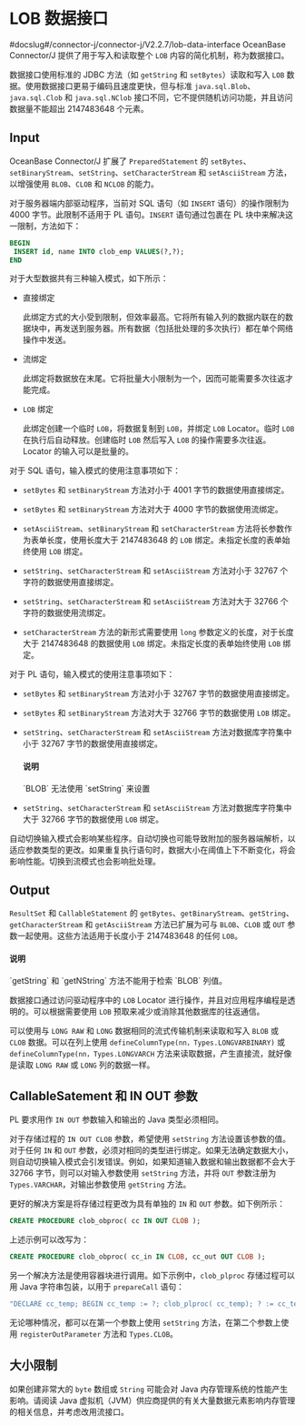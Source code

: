 # LOB 数据接口 

#docslug#/connector-j/connector-j/V2.2.7/lob-data-interface
OceanBase Connector/J 提供了用于写入和读取整个 `LOB` 内容的简化机制，称为数据接口。

数据接口使用标准的 JDBC 方法（如 `getString` 和 `setBytes`）读取和写入 `LOB` 数据。使用数据接口更易于编码且速度更快，但与标准 `java.sql.Blob`、`java.sql.Clob` 和 `java.sql.NClob` 接口不同，它不提供随机访问功能，并且访问数据量不能超出 2147483648 个元素。

## Input 

OceanBase Connector/J 扩展了 `PreparedStatement` 的 `setBytes`、`setBinaryStream`、`setString`、`setCharacterStream` 和 `setAsciiStream` 方法，以增强使用 `BLOB`、`CLOB` 和 `NCLOB` 的能力。

对于服务器端内部驱动程序，当前对 SQL 语句（如 `INSERT` 语句）的操作限制为 4000 字节。此限制不适用于 PL 语句。`INSERT` 语句通过包裹在 PL 块中来解决这一限制，方法如下：

```sql
BEGIN
 INSERT id, name INTO clob_emp VALUES(?,?);
END
```


对于大型数据共有三种输入模式，如下所示：

* 直接绑定

  此绑定方式的大小受到限制，但效率最高。它将所有输入列的数据内联在的数据块中，再发送到服务器。所有数据（包括批处理的多次执行）都在单个网络操作中发送。
  

* 流绑定

  此绑定将数据放在末尾。它将批量大小限制为一个，因而可能需要多次往返才能完成。
  

* `LOB` 绑定

  此绑定创建一个临时 `LOB`，将数据复制到 `LOB`，并绑定 `LOB` Locator。临时 `LOB` 在执行后自动释放。创建临时 `LOB` 然后写入 `LOB` 的操作需要多次往返。Locator 的输入可以是批量的。
  


对于 SQL 语句，输入模式的使用注意事项如下：

* `setBytes` 和 `setBinaryStream` 方法对小于 4001 字节的数据使用直接绑定。  

* `setBytes` 和 `setBinaryStream` 方法对大于 4000 字节的数据使用流绑定。

* `setAsciiStream`、`setBinaryStream` 和 `setCharacterStream` 方法将长参数作为表单长度，使用长度大于 2147483648 的 `LOB` 绑定。未指定长度的表单始终使用 `LOB` 绑定。 

* `setString`、`setCharacterStream` 和 `setAsciiStream` 方法对小于 32767 个字符的数据使用直接绑定。 

* `setString`、`setCharacterStream` 和 `setAsciiStream` 方法对大于 32766 个字符的数据使用流绑定。

* `setCharacterStream` 方法的新形式需要使用 `long` 参数定义的长度，对于长度大于 2147483648 的数据使用 `LOB` 绑定。未指定长度的表单始终使用 `LOB` 绑定。


对于 PL 语句，输入模式的使用注意事项如下：

* `setBytes` 和 `setBinaryStream` 方法对小于 32767 字节的数据使用直接绑定。 

* `setBytes` 和 `setBinaryStream` 方法对大于 32766 字节的数据使用 `LOB` 绑定。
 

* `setString`、`setCharacterStream` 和 `setAsciiStream` 方法对数据库字符集中小于 32767 字节的数据使用直接绑定。

  <main id="notice" type='explain'>
    <h4>说明</h4>
    <p>`BLOB` 无法使用 `setString` 来设置</p>
  </main>


* `setString`、`setCharacterStream` 和 `setAsciiStream` 方法对数据库字符集中大于 32766 字节的数据使用 `LOB` 绑定。


自动切换输入模式会影响某些程序。自动切换也可能导致附加的服务器端解析，以适应参数类型的更改。如果重复执行语句时，数据大小在阈值上下不断变化，将会影响性能。切换到流模式也会影响批处理。

## Output 

`ResultSet` 和 `CallableStatement` 的 `getBytes`、`getBinaryStream`、`getString`、`getCharacterStream` 和 `getAsciiStream` 方法已扩展为可与 `BLOB`、`CLOB` 或 `OUT` 参数一起使用。这些方法适用于长度小于 2147483648 的任何 `LOB`。

  <main id="notice" type='explain'>
    <h4>说明</h4>
    <p>`getString` 和 `getNString` 方法不能用于检索 `BLOB` 列值。</p>
  </main>


数据接口通过访问驱动程序中的 `LOB` Locator 进行操作，并且对应用程序编程是透明的。可以根据需要使用 `LOB` 预取来减少或消除其他数据库的往返通信。

可以使用与 `LONG RAW` 和 `LONG` 数据相同的流式传输机制来读取和写入 `BLOB` 或 `CLOB` 数据。可以在列上使用 `defineColumnType(nn，Types.LONGVARBINARY)` 或 `defineColumnType(nn，Types.LONGVARCH` 方法来读取数据，产生直接流，就好像是读取 `LONG RAW` 或 `LONG` 列的数据一样。

## CallableSatement 和 IN OUT 参数 

PL 要求用作 `IN OUT` 参数输入和输出的 Java 类型必须相同。

对于存储过程的 `IN OUT CLOB` 参数，希望使用 `setString` 方法设置该参数的值。对于任何 `IN` 和 `OUT` 参数，必须对相同的类型进行绑定。如果无法确定数据大小，则自动切换输入模式会引发错误。例如，如果知道输入数据和输出数据都不会大于 32766 字节，则可以对输入参数使用 `setString` 方法，并将 `OUT` 参数注册为 `Types.VARCHAR`，对输出参数使用 `getString` 方法。

更好的解决方案是将存储过程更改为具有单独的 `IN` 和 `OUT` 参数。如下例所示：

```sql
CREATE PROCEDURE clob_obproc( cc IN OUT CLOB );
```



上述示例可以改写为：

```sql
CREATE PROCEDURE clob_obproc( cc_in IN CLOB, cc_out OUT CLOB );
```



另一个解决方法是使用容器块进行调用。如下示例中，`clob_plproc` 存储过程可以用 Java 字符串包装，以用于 `prepareCall` 语句：

```java
"DECLARE cc_temp; BEGIN cc_temp := ?; clob_plproc( cc_temp); ? := cc_temp; END;"
```



无论哪种情况，都可以在第一个参数上使用 `setString` 方法，在第二个参数上使用 `registerOutParameter` 方法和 `Types.CLOB`。

## 大小限制 

如果创建非常大的 `byte` 数组或 `String` 可能会对 Java 内存管理系统的性能产生影响。请阅读 Java 虚拟机（JVM）供应商提供的有关大量数据元素影响内存管理的相关信息，并考虑改用流接口。
